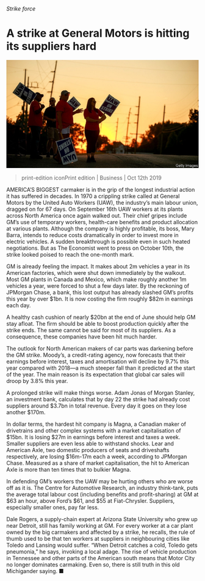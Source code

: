 ###### Strike force

# A strike at General Motors is hitting its suppliers hard 

![image](images/20191012_wbp501.jpg) 

> print-edition iconPrint edition | Business | Oct 12th 2019 

AMERICA’S BIGGEST carmaker is in the grip of the longest industrial action it has suffered in decades. In 1970 a crippling strike called at General Motors by the United Auto Workers (UAW), the industry’s main labour union, dragged on for 67 days. On September 16th UAW workers at its plants across North America once again walked out. Their chief gripes include GM’s use of temporary workers, health-care benefits and product allocation at various plants. Although the company is highly profitable, its boss, Mary Barra, intends to reduce costs dramatically in order to invest more in electric vehicles. A sudden breakthrough is possible even in such heated negotiations. But as The Economist went to press on October 10th, the strike looked poised to reach the one-month mark. 

GM is already feeling the impact. It makes about 2m vehicles a year in its American factories, which were shut down immediately by the walkout. Most GM plants in Canada and Mexico, which make roughly another 1m vehicles a year, were forced to shut a few days later. By the reckoning of JPMorgan Chase, a bank, this lost output has already slashed GM’s profits this year by over $1bn. It is now costing the firm roughly $82m in earnings each day. 

A healthy cash cushion of nearly $20bn at the end of June should help GM stay afloat. The firm should be able to boost production quickly after the strike ends. The same cannot be said for most of its suppliers. As a consequence, these companies have been hit much harder. 

The outlook for North American makers of car parts was darkening before the GM strike. Moody’s, a credit-rating agency, now forecasts that their earnings before interest, taxes and amortisation will decline by 9.7% this year compared with 2018—a much steeper fall than it predicted at the start of the year. The main reason is its expectation that global car sales will droop by 3.8% this year. 

A prolonged strike will make things worse. Adam Jonas of Morgan Stanley, an investment bank, calculates that by day 22 the strike had already cost suppliers around $3.7bn in total revenue. Every day it goes on they lose another $170m. 

In dollar terms, the hardest hit company is Magna, a Canadian maker of drivetrains and other complex systems with a market capitalisation of $15bn. It is losing $27m in earnings before interest and taxes a week. Smaller suppliers are even less able to withstand shocks. Lear and American Axle, two domestic producers of seats and driveshafts respectively, are losing $16m-17m each a week, according to JPMorgan Chase. Measured as a share of market capitalisation, the hit to American Axle is more than ten times that to bulkier Magna. 

In defending GM’s workers the UAW may be hurting others who are worse off as it is. The Centre for Automotive Research, an industry think-tank, puts the average total labour cost (including benefits and profit-sharing) at GM at $63 an hour, above Ford’s $61, and $55 at Fiat-Chrysler. Suppliers, especially smaller ones, pay far less. 

Dale Rogers, a supply-chain expert at Arizona State University who grew up near Detroit, still has family working at GM. For every worker at a car plant owned by the big carmakers and affected by a strike, he recalls, the rule of thumb used to be that ten workers at suppliers in neighbouring cities like Toledo and Lansing would suffer. “When Detroit catches a cold, Toledo gets pneumonia,” he says, invoking a local adage. The rise of vehicle production in Tennessee and other parts of the American south means that Motor City no longer dominates carmaking. Even so, there is still truth in this old Michigander saying. ■ 

